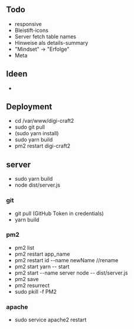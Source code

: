 
## Todo
- responsive
- Bleistift-icons
- Server fetch table names
- Hinweise als details-summary
- "Mindset" -> "Erfolge"
- Meta

## Ideen
- 

## Deployment

- cd /var/www/digi-craft2
- sudo git pull
- (sudo yarn install)
- sudo yarn build
- pm2 restart digi-craft2

## server
- sudo yarn build
- node dist/server.js

### git
- git pull (GitHub Token in credentials)
- yarn build

### pm2
- pm2 list
- pm2 restart app_name
- pm2 restart id --name newName //rename
- pm2 start yarn -- start
- pm2 start --name server node -- dist/server.js
- pm2 save
- pm2 resurrect
- sudo pkill -f PM2

### apache
- sudo service apache2 restart

